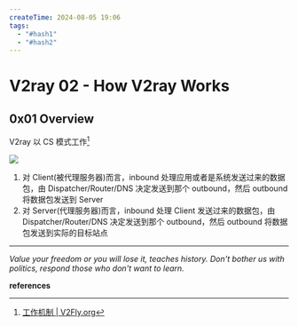 ```yaml
---
createTime: 2024-08-05 19:06
tags:
  - "#hash1"
  - "#hash2"
---
```


# V2ray 02 - How V2ray Works

## 0x01 Overview

V2ray 以 CS 模式工作[^1]

![](https://mermaid.ink/img/pako:eNpt0D0LwjAQBuC_Em6qUJHaThUEJW7i0G6S5WxOGzRJSZNBxP9uVMSvbi_PvRzcXaCxkqCEg8OuZetqJswiS5TZ2WDkiI3Hc8YTrvoOfdOSYxNW2eAfgW_q0b0-_anfLR-w4t_4Iy2zJO58jt44HcJ8CIsPhBQ0OY1KxqMuwjAmwLekSUAZo0R3FCDMNfYweFufTQOld4FSCJ1ET1xh_IV-YYdma63-7qyk8tZBucdTT9cb9YZmmA?type=png)


1. 对 Client(被代理服务器)而言，inbound 处理应用或者是系统发送过来的数据包，由 Dispatcher/Router/DNS 决定发送到那个 outbound，然后 outbound 将数据包发送到 Server
2. 对 Server(代理服务器)而言，inbound 处理 Client 发送过来的数据包，由 Dispatcher/Router/DNS 决定发送到那个 outbound，然后 outbound 将数据包发送到实际的目标站点

---
*Value your freedom or you will lose it, teaches history. Don't bother us with politics, respond those who don't want to learn.*

**references**

[^1]:[工作机制 | V2Fly.org](https://www.v2fly.org/guide/workflow.html)